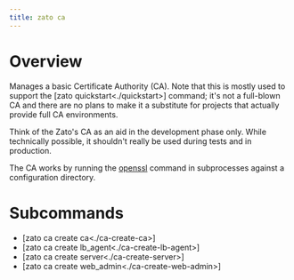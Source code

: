 ```yaml
---
title: zato ca
---
```


Overview
========

Manages a basic Certificate Authority (CA). Note that this is mostly used
to support the [zato quickstart\<./quickstart\>] command; it\'s not a full-blown CA and
there are no plans to make it a substitute for projects that actually provide
full CA environments.

Think of the Zato\'s CA as an aid in the development phase only. While technically possible,
it shouldn\'t really be used during tests and in production.

The CA works by running the [openssl](https://openssl.org/) command
in subprocesses against a configuration directory.

Subcommands
===========

-   [zato ca create ca\<./ca-create-ca\>]
-   [zato ca create lb_agent\<./ca-create-lb-agent\>]
-   [zato ca create server\<./ca-create-server\>]
-   [zato ca create web_admin\<./ca-create-web-admin\>]
